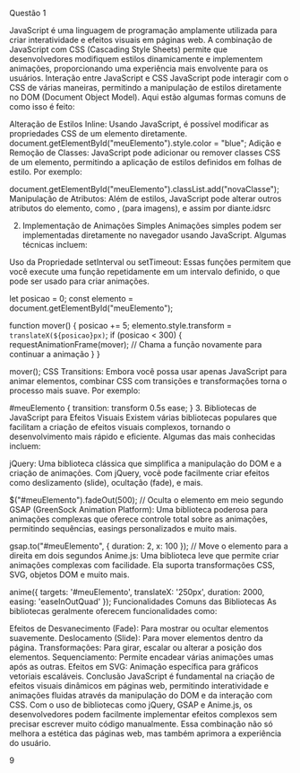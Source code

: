 Questão 1

JavaScript é uma linguagem de programação amplamente utilizada para criar interatividade e efeitos visuais em páginas web. A combinação de JavaScript com CSS (Cascading Style Sheets) permite que desenvolvedores modifiquem estilos dinamicamente e implementem animações, proporcionando uma experiência mais envolvente para os usuários.
 Interação entre JavaScript e CSS
JavaScript pode interagir com o CSS de várias maneiras, permitindo a manipulação de estilos diretamente no DOM (Document Object Model). Aqui estão algumas formas comuns de como isso é feito:

Alteração de Estilos Inline: Usando JavaScript, é possível modificar as propriedades CSS de um elemento diretamente. 
document.getElementById("meuElemento").style.color = "blue";
Adição e Remoção de Classes: JavaScript pode adicionar ou remover classes CSS de um elemento, permitindo a aplicação de estilos definidos em folhas de estilo. Por exemplo:

document.getElementById("meuElemento").classList.add("novaClasse");
Manipulação de Atributos: Além de estilos, JavaScript pode alterar outros atributos do elemento, como , (para imagens), e assim por diante.idsrc

2. Implementação de Animações Simples
Animações simples podem ser implementadas diretamente no navegador usando JavaScript. Algumas técnicas incluem:

Uso da Propriedade setInterval ou setTimeout: Essas funções permitem que você execute uma função repetidamente em um intervalo definido, o que pode ser usado para criar animações.

let posicao = 0;
const elemento = document.getElementById("meuElemento");

function mover() {
    posicao += 5;
    elemento.style.transform = `translateX(${posicao}px)`;
    if (posicao < 300) {
        requestAnimationFrame(mover); // Chama a função novamente para continuar a animação
    }
}

mover();
CSS Transitions: Embora você possa usar apenas JavaScript para animar elementos, combinar CSS com transições e transformações torna o processo mais suave. Por exemplo:

#meuElemento {
    transition: transform 0.5s ease;
}
3. Bibliotecas de JavaScript para Efeitos Visuais
Existem várias bibliotecas populares que facilitam a criação de efeitos visuais complexos, tornando o desenvolvimento mais rápido e eficiente. Algumas das mais conhecidas incluem:

jQuery: Uma biblioteca clássica que simplifica a manipulação do DOM e a criação de animações. Com jQuery, você pode facilmente criar efeitos como deslizamento (slide), ocultação (fade), e mais.

$("#meuElemento").fadeOut(500); // Oculta o elemento em meio segundo
GSAP (GreenSock Animation Platform): Uma biblioteca poderosa para animações complexas que oferece controle total sobre as animações, permitindo sequências, easings personalizados e muito mais.

gsap.to("#meuElemento", { duration: 2, x: 100 }); // Move o elemento para a direita em dois segundos
Anime.js: Uma biblioteca leve que permite criar animações complexas com facilidade. Ela suporta transformações CSS, SVG, objetos DOM e muito mais.

anime({
    targets: '#meuElemento',
    translateX: '250px',
    duration: 2000,
    easing: 'easeInOutQuad'
});
Funcionalidades Comuns das Bibliotecas
As bibliotecas geralmente oferecem funcionalidades como:

Efeitos de Desvanecimento (Fade): Para mostrar ou ocultar elementos suavemente.
Deslocamento (Slide): Para mover elementos dentro da página.
Transformações: Para girar, escalar ou alterar a posição dos elementos.
Sequenciamento: Permite encadear várias animações umas após as outras.
Efeitos em SVG: Animação específica para gráficos vetoriais escaláveis.
Conclusão
JavaScript é fundamental na criação de efeitos visuais dinâmicos em páginas web, permitindo interatividade e animações fluidas através da manipulação do DOM e da interação com CSS. Com o uso de bibliotecas como jQuery, GSAP e Anime.js, os desenvolvedores podem facilmente implementar efeitos complexos sem precisar escrever muito código manualmente. Essa combinação não só melhora a estética das páginas web, mas também aprimora a experiência do usuário.

 9

